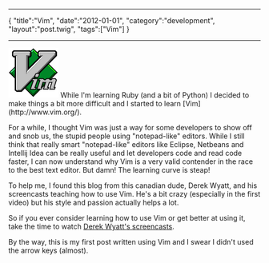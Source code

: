 ***
{
    "title":"Vim",
    "date":"2012-01-01",
    "category":"development",
    "layout":"post.twig",
    "tags":["Vim"]
}
***

<img src="/img/2012-01-01-vim/vim_logo.png" class="post-img float-right"/>
While I'm learning Ruby (and a bit of Python) I decided to make things a bit more difficult and I started to learn [Vim](http://www.vim.org/).

For a while, I thought Vim was just a way for some developers to show off and snob us, the stupid people using "notepad-like" editors.
While I still think that really smart "notepad-like" editors like Eclipse, Netbeans and Intellij Idea can be really useful and let developers code and read code faster, I can now understand why Vim is a very valid contender in the race to the best text editor. But damn! The learning curve is steap!

To help me, I found this blog from this canadian dude, Derek Wyatt, and his screencasts teaching how to use Vim. He's a bit crazy (especially in the first video) but his style and passion actually helps a lot.

So if you ever consider learning how to use Vim or get better at using it, take the time to watch [Derek Wyatt's screencasts](http://www.derekwyatt.org/vim/vim-tutorial-videos/vim-novice-tutorial-videos/). 

By the way, this is my first post written using Vim and I swear I didn't used the arrow keys (almost).
